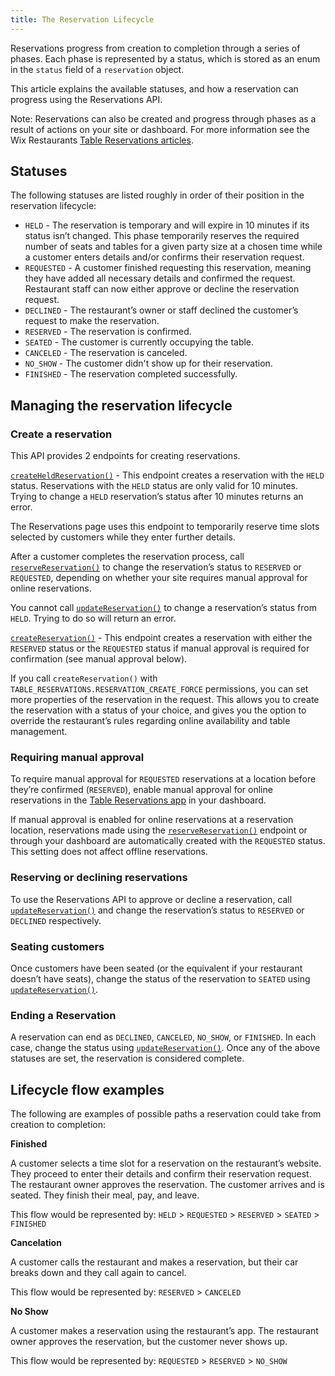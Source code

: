 ```yaml
---
title: The Reservation Lifecycle
---
```


Reservations progress from creation to completion through a series of phases. Each phase is represented by a status, which is stored as an enum in the `status` field of a `reservation` object. 

This article explains the available statuses, and how a reservation can progress using the Reservations API.

Note:
Reservations can also be created and progress through phases as a result of actions on your site or dashboard. For more information see the Wix Restaurants [Table Reservations articles](https://support.wix.com/en/table-reservations).

## Statuses
The following statuses are listed roughly in order of their position in the reservation lifecycle:

* `HELD` - The reservation is temporary and will expire in 10 minutes if its status isn’t changed. This phase temporarily reserves the required number of seats and tables for a given party size at a chosen time while a customer enters details and/or confirms their reservation request.
* `REQUESTED` - A customer finished requesting this reservation, meaning they have added all necessary details and confirmed the request. Restaurant staff can now either approve or decline the reservation request.
* `DECLINED` - The restaurant’s owner or staff declined the customer’s request to make the reservation.
* `RESERVED` - The reservation is confirmed.
* `SEATED` - The customer is currently occupying the table.
* `CANCELED` - The reservation is canceled.
* `NO_SHOW` - The customer didn't show up for their reservation.
* `FINISHED` - The reservation completed successfully.

## Managing the reservation lifecycle

### Create a reservation
This API provides 2 endpoints for creating reservations.

[`createHeldReservation()`](https://www.wix.com/velo/reference/wix-table-reservations-v2/reservations/createheldreservation) - This endpoint creates a reservation with the `HELD` status. Reservations with the `HELD` status are only valid for 10 minutes. Trying to change a `HELD` reservation’s status after 10 minutes returns an error. 

The Reservations page uses this endpoint to temporarily reserve time slots selected by customers while they enter further details.

After a customer completes the reservation process, call [`reserveReservation()`](https://www.wix.com/velo/reference/wix-table-reservations-v2/reservations/reservereservation) to change the reservation’s status to `RESERVED` or `REQUESTED`, depending on whether your site requires manual approval for online reservations.

You cannot call [`updateReservation()`](https://www.wix.com/velo/reference/wix-table-reservations-v2/reservations/updatereservation) to change a reservation’s status from `HELD`. Trying to do so will return an error.

[`createReservation()`](https://www.wix.com/velo/reference/wix-table-reservations-v2/reservations/createreservation) - This endpoint creates a reservation with either the `RESERVED` status or the `REQUESTED` status if manual approval is required for confirmation (see manual approval below).

If you call `createReservation()` with `TABLE_RESERVATIONS.RESERVATION_CREATE_FORCE` permissions, you can set more properties of the reservation in the request. This allows you to create the reservation with a status of your choice, and gives you the option to override the restaurant’s rules regarding online availability and table management.

### Requiring manual approval
To require manual approval for `REQUESTED` reservations at a location before they’re confirmed (`RESERVED`), enable manual approval for online reservations in the [Table Reservations app](https://www.wix.com/my-account/site-selector/?buttonText=Select%20Site&title=Select%20a%20Site&autoSelectOnSingleSite=true&actionUrl=https:%2F%2Fwww.wix.com%2Fdashboard%2F%7B%7BmetaSiteId%7D%7D%2Frestaurants/table-reservations) in your dashboard.

If manual approval is enabled for online reservations at a reservation location, reservations made using the [`reserveReservation()`](https://www.wix.com/velo/reference/wix-table-reservations-v2/reservations/reservereservation) endpoint or through your dashboard are automatically created with the `REQUESTED` status. This setting does not affect offline reservations.

### Reserving or declining reservations
To use the Reservations API to approve or decline a reservation, call [`updateReservation()`](https://www.wix.com/velo/reference/wix-table-reservations-v2/reservations/updatereservation) and change the reservation’s status to `RESERVED` or `DECLINED` respectively.

### Seating customers

Once customers have been seated (or the equivalent if your restaurant doesn’t have seats), change the status of the reservation to `SEATED` using [`updateReservation()`](https://www.wix.com/velo/reference/wix-table-reservations-v2/reservations/updatereservation).

### Ending a Reservation

A reservation can end as `DECLINED`, `CANCELED`, `NO_SHOW`, or `FINISHED`.
In each case, change  the status using [`updateReservation()`](https://www.wix.com/velo/reference/wix-table-reservations-v2/reservations/updatereservation). Once any of the above statuses are set, the reservation is considered complete.

## Lifecycle flow examples

The following are examples of possible paths a reservation could take from creation to completion:

**Finished**

A customer selects a time slot for a reservation on the restaurant’s website. They proceed to enter their details and confirm their reservation request. The restaurant owner approves the reservation. The customer arrives and is seated. They finish their meal, pay, and leave. 

This flow would be represented by:
`HELD` > `REQUESTED` > `RESERVED` > `SEATED` > `FINISHED`

**Cancelation**

A customer calls the restaurant and makes a reservation, but their car breaks down and they call again to cancel.

This flow would be represented by:
`RESERVED` > `CANCELED`

**No Show**

A customer makes a reservation using the restaurant’s app. The restaurant owner approves the reservation, but the customer never shows up.

This flow would be represented by:
`REQUESTED` > `RESERVED` > `NO_SHOW`

